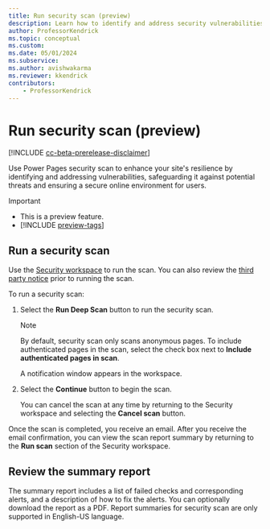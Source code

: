 ```yaml
---
title: Run security scan (preview)
description: Learn how to identify and address security vulnerabilities in Power Pages with security scan.
author: ProfessorKendrick
ms.topic: conceptual
ms.custom: 
ms.date: 05/01/2024
ms.subservice:
ms.author: avishwakarma
ms.reviewer: kkendrick
contributors:
    - ProfessorKendrick
---
```


# Run security scan (preview)

[!INCLUDE [cc-beta-prerelease-disclaimer](../includes/cc-beta-prerelease-disclaimer.md)]

Use Power Pages security scan to enhance your site's resilience by identifying and addressing vulnerabilities, safeguarding it against potential threats and ensuring a secure online environment for users.

> [!IMPORTANT]
> - This is a preview feature.
> - [!INCLUDE [preview-tags](../includes/cc-preview-features-definition.md)]

## Run a security scan

Use the [Security workspace](../getting-started/use-security-workspace.md) to run the scan. You can also review the [third party notice](https://go.microsoft.com/fwlink/?linkid=2271056) prior to running the scan.

To run a security scan:

1. Select the **Run Deep Scan** button to run the security scan.  

    > [!NOTE]
    > By default, security scan only scans anonymous pages.  To include authenticated pages in the scan, select the check box next to **Include authenticated pages in scan**.
    >

    A notification window appears in the workspace.

1. Select the **Continue** button to begin the scan.

    You can cancel the scan at any time by returning to the Security workspace and selecting the **Cancel scan** button.

Once the scan is completed, you receive an email. After you receive the email confirmation, you can view the scan report summary by returning to the **Run scan** section of the Security workspace.

## Review the summary report 

The summary report includes a list of failed checks and corresponding alerts, and a description of how to fix the alerts. You can optionally download the report as a PDF. Report summaries for security scan are only supported in English-US language.

